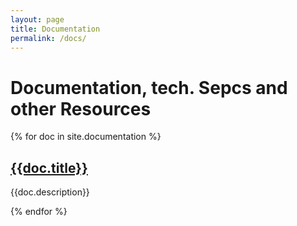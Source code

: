 ```yaml
---
layout: page
title: Documentation
permalink: /docs/
---
```


# Documentation, tech. Sepcs and other Resources

{% for doc in site.documentation %}
<h2>
<a href="{{doc.url | prepend: site.baseurl }}">
    {{doc.title}}
</a>
</h2>
<p class="post-excerpt">{{doc.description}}</p>

{% endfor %}

